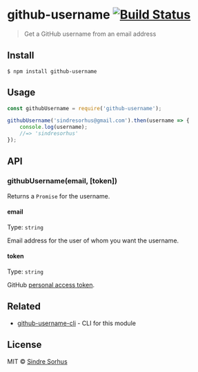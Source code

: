 # github-username [![Build Status](https://travis-ci.org/sindresorhus/github-username.svg?branch=master)](https://travis-ci.org/sindresorhus/github-username)

> Get a GitHub username from an email address


## Install

```
$ npm install github-username
```


## Usage

```js
const githubUsername = require('github-username');

githubUsername('sindresorhus@gmail.com').then(username => {
	console.log(username);
	//=> 'sindresorhus'
});
```


## API

### githubUsername(email, [token])

Returns a `Promise` for the username.

#### email

Type: `string`

Email address for the user of whom you want the username.

#### token

Type: `string`

GitHub [personal access token](https://github.com/settings/tokens/new).


## Related

- [github-username-cli](https://github.com/sindresorhus/github-username-cli) - CLI for this module


## License

MIT © [Sindre Sorhus](https://sindresorhus.com)
